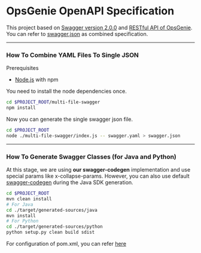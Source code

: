 # OpsGenie OpenAPI Specification

This project based on [Swagger version 2.0.0](https://github.com/OAI/OpenAPI-Specification/blob/master/versions/2.0.md) and [RESTful API of OpsGenie](https://docs.opsgenie.com/docs/alert-api). You can refer to [swagger.json](https://github.com/opsgenie/opsgenie-oas/blob/master/swagger.json) as combined specification.

---

### How To Combine YAML Files To Single JSON
Prerequisites
- [Node.js](https://nodejs.org/en/download/) with npm 

You need to install the node dependencies once.
```bash
cd $PROJECT_ROOT/multi-file-swagger
npm install
```

Now you can generate the single swagger json file.
```bash
cd $PROJECT_ROOT
node ./multi-file-swagger/index.js -- swagger.yaml > swagger.json
```

---

### How To Generate Swagger Classes (for Java and Python)
At this stage, we are using __our swagger-codegen__ implementation and use special params like x-collapse-params. However, you can also use default [swagger-codegen](https://github.com/swagger-api/swagger-codegen)  during the Java SDK generation.

```bash
cd $PROJECT_ROOT
mvn clean install
# For Java
cd ./target/generated-sources/java
mvn install
# For Python
cd ./target/generated-sources/python
python setup.py clean build sdist
```

For configuration of pom.xml, you can refer [here](https://github.com/swagger-api/swagger-codegen/tree/master/modules/swagger-codegen-maven-plugin)